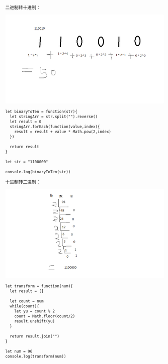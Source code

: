 二进制转十进制：

<img src="https://github.com/HanLess/experience/blob/master/algorithms/imgs/binaryToTen.png" />

```
let binaryToTen = function(str){
  let stringArr = str.split("").reverse()
  let result = 0
  stringArr.forEach(function(value,index){
    result = result + value * Math.pow(2,index)
  })

  return result
}

let str = "1100000"

console.log(binaryToTen(str))
```

十进制转二进制：

<img src="https://github.com/HanLess/experience/blob/master/algorithms/imgs/tenToBinary.png" />

```
let transform = function(num){
  let result = []

  let count = num
  while(count){
    let yu = count % 2
    count = Math.floor(count/2)
    result.unshift(yu)
  }

  return result.join("")
}

let num = 96
console.log(transform(num))
```

